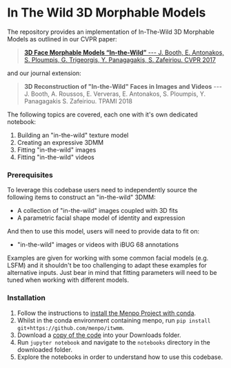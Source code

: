# In The Wild 3D Morphable Models

The repository provides an implementation of
In-The-Wild 3D Morphable Models as outlined in our CVPR paper:

> [**3D Face Morphable Models “In-the-Wild”** --- J. Booth, E. Antonakos, S. 
Ploumpis, G. Trigeorgis, Y. Panagagakis, S. Zafeiriou.
CVPR 2017](https://ibug.doc.ic.ac.uk/media/uploads/documents/booth2017itw3dmm.pdf)

and our journal extension:

> **3D Reconstruction of "In-the-Wild" Faces in Images and Videos** ---
> J. Booth, A. Roussos, E. Ververas, E. Antonakos, S. Ploumpis, Y. 
Panagagakis S. Zafeiriou. 
> TPAMI 2018

The following topics are covered, each one with it's own dedicated notebook:

1. Building an "in-the-wild" texture model
2. Creating an expressive 3DMM
3. Fitting "in-the-wild" images
4. Fitting "in-the-wild" videos

### Prerequisites

To leverage this codebase users need to independently source the 
following items to construct an "in-the-wild" 3DMM:

- A collection of "in-the-wild" images coupled with 3D fits
- A parametric facial shape model of identity and expression

And then to use this model, users will need to provide data to fit on:

- "in-the-wild" images or videos with iBUG 68 annotations

Examples are given for working with some common facial models (e.g. LSFM) and 
it shouldn't be too challenging to adapt these examples for alternative inputs.
Just bear in mind that fitting parameters will need to be tuned when working 
with different models.

### Installation

1. Follow the instructions to [install the Menpo Project with conda](http://www.menpo.org/installation/conda.html).
2. Whilst in the conda environment containing menpo, run `pip install git+https://github.com/menpo/itwmm`.
3. Download a [copy of the code](https://github.com/menpo/itwmm/archive/master.zip) into your Downloads folder.
4. Run `jupyter notebook` and navigate to the `notebooks` directory in the 
downloaded folder.
5. Explore the notebooks in order to understand how to use this codebase.
